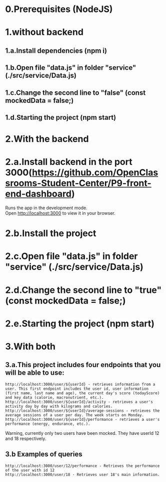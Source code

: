 # 0.Prerequisites (NodeJS)

# 1.without backend
## 1.a.Install dependencies (npm i)
## 1.b.Open file "data.js" in folder "service" (./src/service/Data.js)
##  1.c.Change the second line to "false" (const mockedData = false;)
##  1.d.Starting the project (npm start)

# 2.With the backend
#  2.a.Install backend in the port 3000(https://github.com/OpenClassrooms-Student-Center/P9-front-end-dashboard)
Runs the app in the development mode.\
Open [http://localhost:3000](http://localhost:3000) to view it in your browser.
#  2.b.Install the project
#  2.c.Open file "data.js" in folder "service" (./src/service/Data.js)
#  2.d.Change the second line to "true" (const mockedData = false;)
#  2.e.Starting the project (npm start)

# 3.With both
## 3.a.This project includes four endpoints that you will be able to use:

    http://localhost:3000/user/${userId} - retrieves information from a user. This first endpoint includes the user id, user information (first name, last name and age), the current day's score (todayScore) and key data (calorie, macronutrient, etc.).
    http://localhost:3000/user/${userId}/activity - retrieves a user's activity day by day with kilograms and calories.
    http://localhost:3000/user/${userId}/average-sessions - retrieves the average sessions of a user per day. The week starts on Monday.
    http://localhost:3000/user/${userId}/performance - retrieves a user's performance (energy, endurance, etc.).

Warning, currently only two users have been mocked. They have userId 12 and 18 respectively.
## 3.b Examples of queries

    http://localhost:3000/user/12/performance - Retrieves the performance of the user with id 12
    http://localhost:3000/user/18 - Retrieves user 18's main information.
